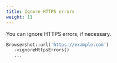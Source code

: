 ```yaml
---
title: Ignore HTTPS errors
weight: 11
---
```


You can ignore HTTPS errors, if necessary.

```php
Browsershot::url('https://example.com')
   ->ignoreHttpsErrors()
   ...
```
